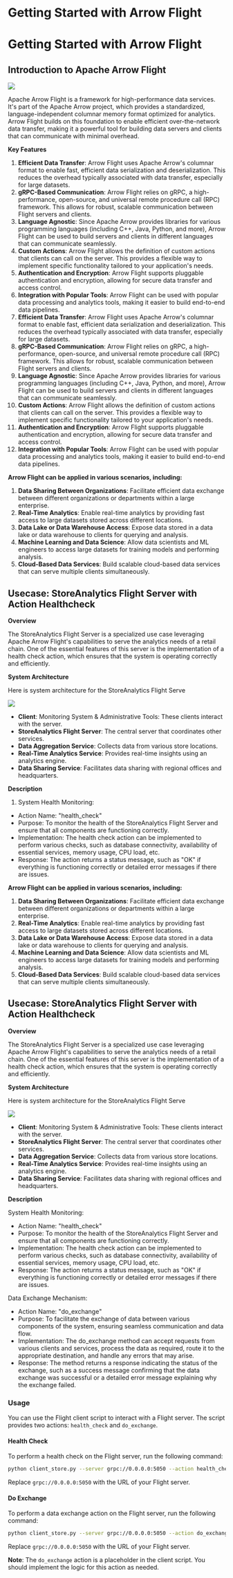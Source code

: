 # Getting Started with Arrow Flight
# Getting Started with Arrow Flight

## Introduction to Apache Arrow Flight

![](images/arrow.png)

Apache Arrow Flight is a framework for high-performance data services. It's part of the Apache Arrow project, which provides a standardized, language-independent columnar memory format optimized for analytics. Arrow Flight builds on this foundation to enable efficient over-the-network data transfer, making it a powerful tool for building data servers and clients that can communicate with minimal overhead.

**Key Features**

1. **Efficient Data Transfer**: Arrow Flight uses Apache Arrow's columnar format to enable fast, efficient data serialization and deserialization. This reduces the overhead typically associated with data transfer, especially for large datasets.
2. **gRPC-Based Communication**: Arrow Flight relies on gRPC, a high-performance, open-source, and universal remote procedure call (RPC) framework. This allows for robust, scalable communication between Flight servers and clients.
3. **Language Agnostic**: Since Apache Arrow provides libraries for various programming languages (including C++, Java, Python, and more), Arrow Flight can be used to build servers and clients in different languages that can communicate seamlessly.
4. **Custom Actions**: Arrow Flight allows the definition of custom actions that clients can call on the server. This provides a flexible way to implement specific functionality tailored to your application's needs.
5. **Authentication and Encryption**: Arrow Flight supports pluggable authentication and encryption, allowing for secure data transfer and access control.
6. **Integration with Popular Tools**: Arrow Flight can be used with popular data processing and analytics tools, making it easier to build end-to-end data pipelines.
1. **Efficient Data Transfer**: Arrow Flight uses Apache Arrow's columnar format to enable fast, efficient data serialization and deserialization. This reduces the overhead typically associated with data transfer, especially for large datasets.
2. **gRPC-Based Communication**: Arrow Flight relies on gRPC, a high-performance, open-source, and universal remote procedure call (RPC) framework. This allows for robust, scalable communication between Flight servers and clients.
3. **Language Agnostic**: Since Apache Arrow provides libraries for various programming languages (including C++, Java, Python, and more), Arrow Flight can be used to build servers and clients in different languages that can communicate seamlessly.
4. **Custom Actions**: Arrow Flight allows the definition of custom actions that clients can call on the server. This provides a flexible way to implement specific functionality tailored to your application's needs.
5. **Authentication and Encryption**: Arrow Flight supports pluggable authentication and encryption, allowing for secure data transfer and access control.
6. **Integration with Popular Tools**: Arrow Flight can be used with popular data processing and analytics tools, making it easier to build end-to-end data pipelines.

**Arrow Flight can be applied in various scenarios, including:**

1. **Data Sharing Between Organizations**: Facilitate efficient data exchange between different organizations or departments within a large enterprise.
2. **Real-Time Analytics**: Enable real-time analytics by providing fast access to large datasets stored across different locations.
3. **Data Lake or Data Warehouse Access**: Expose data stored in a data lake or data warehouse to clients for querying and analysis.
4. **Machine Learning and Data Science**: Allow data scientists and ML engineers to access large datasets for training models and performing analysis.
5. **Cloud-Based Data Services**: Build scalable cloud-based data services that can serve multiple clients simultaneously.

## Usecase: StoreAnalytics Flight Server with Action Healthcheck

**Overview**

The StoreAnalytics Flight Server is a specialized use case leveraging Apache Arrow Flight's capabilities to serve the analytics needs of a retail chain. One of the essential features of this server is the implementation of a health check action, which ensures that the system is operating correctly and efficiently.

**System Architecture**

Here is system architecture for the StoreAnalytics Flight Serve

![](images/system-architect.svg)

* **Client**: Monitoring System & Administrative Tools: These clients interact with the server.
* **StoreAnalytics Flight Server**: The central server that coordinates other services.
* **Data Aggregation Service**: Collects data from various store locations.
* **Real-Time Analytics Service**: Provides real-time insights using an analytics engine.
* **Data Sharing Service**: Facilitates data sharing with regional offices and headquarters.

**Description**

1. System Health Monitoring:

* Action Name: "health_check"
* Purpose: To monitor the health of the StoreAnalytics Flight Server and ensure that all components are functioning correctly.
* Implementation: The health check action can be implemented to perform various checks, such as database connectivity, availability of essential services, memory usage, CPU load, etc.
* Response: The action returns a status message, such as "OK" if everything is functioning correctly or detailed error messages if there are issues.

**Arrow Flight can be applied in various scenarios, including:**

1. **Data Sharing Between Organizations**: Facilitate efficient data exchange between different organizations or departments within a large enterprise.
2. **Real-Time Analytics**: Enable real-time analytics by providing fast access to large datasets stored across different locations.
3. **Data Lake or Data Warehouse Access**: Expose data stored in a data lake or data warehouse to clients for querying and analysis.
4. **Machine Learning and Data Science**: Allow data scientists and ML engineers to access large datasets for training models and performing analysis.
5. **Cloud-Based Data Services**: Build scalable cloud-based data services that can serve multiple clients simultaneously.

## Usecase: StoreAnalytics Flight Server with Action Healthcheck

**Overview**

The StoreAnalytics Flight Server is a specialized use case leveraging Apache Arrow Flight's capabilities to serve the analytics needs of a retail chain. One of the essential features of this server is the implementation of a health check action, which ensures that the system is operating correctly and efficiently.

**System Architecture**

Here is system architecture for the StoreAnalytics Flight Serve

![](images/system-architect.svg)

* **Client**: Monitoring System & Administrative Tools: These clients interact with the server.
* **StoreAnalytics Flight Server**: The central server that coordinates other services.
* **Data Aggregation Service**: Collects data from various store locations.
* **Real-Time Analytics Service**: Provides real-time insights using an analytics engine.
* **Data Sharing Service**: Facilitates data sharing with regional offices and headquarters.

**Description**

System Health Monitoring:

* Action Name: "health_check"
* Purpose: To monitor the health of the StoreAnalytics Flight Server and ensure that all components are functioning correctly.
* Implementation: The health check action can be implemented to perform various checks, such as database connectivity, availability of essential services, memory usage, CPU load, etc.
* Response: The action returns a status message, such as "OK" if everything is functioning correctly or detailed error messages if there are issues.

Data Exchange Mechanism:

* Action Name: "do_exchange"
* Purpose: To facilitate the exchange of data between various components of the system, ensuring seamless communication and data flow.
* Implementation: The do_exchange method can accept requests from various clients and services, process the data as required, route it to the appropriate destination, and handle any errors that may arise.
* Response: The method returns a response indicating the status of the exchange, such as a success message confirming that the data exchange was successful or a detailed error message explaining why the exchange failed.

### Usage

You can use the Flight client script to interact with a Flight server. The script provides two actions: `health_check` and `do_exchange`.

#### Health Check

To perform a health check on the Flight server, run the following command:

```bash
python client_store.py --server grpc://0.0.0.0:5050 --action health_check
```

Replace `grpc://0.0.0.0:5050` with the URL of your Flight server.

#### Do Exchange

To perform a data exchange action on the Flight server, run the following command:

```bash
python client_store.py --server grpc://0.0.0.0:5050 --action do_exchange
```

Replace `grpc://0.0.0.0:5050` with the URL of your Flight server.

**Note**: The `do_exchange` action is a placeholder in the client script. You should implement the logic for this action as needed.